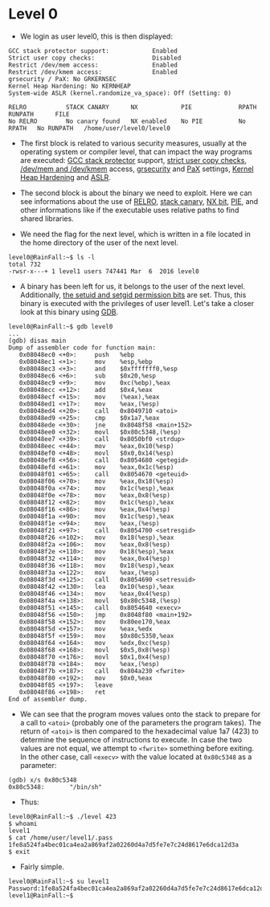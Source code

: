 # Level 0

- We login as user level0, this is then displayed:
```
GCC stack protector support:            Enabled
Strict user copy checks:                Disabled
Restrict /dev/mem access:               Enabled
Restrict /dev/kmem access:              Enabled
grsecurity / PaX: No GRKERNSEC
Kernel Heap Hardening: No KERNHEAP
System-wide ASLR (kernel.randomize_va_space): Off (Setting: 0)
```

```
RELRO           STACK CANARY      NX            PIE             RPATH      RUNPATH      FILE
No RELRO        No canary found   NX enabled    No PIE          No RPATH   No RUNPATH   /home/user/level0/level0
```

- The first block is related to various security measures, usually at the operating system or compiler level, that can impact the way programs are executed: [GCC stack protector](https://lwn.net/Articles/584225/) support, [strict user copy checks](https://cateee.net/lkddb/web-lkddb/DEBUG_STRICT_USER_COPY_CHECKS.html), [/dev/mem and /dev/kmem](https://man7.org/linux/man-pages/man4/mem.4.html) access, [grsecurity](https://fr.wikipedia.org/wiki/Grsecurity) and [PaX](https://fr.wikipedia.org/wiki/PaX) settings, [Kernel Heap Hardening](https://www.timesys.com/security/securing-your-linux-configuration-kernel-hardening/) and [ASLR](https://en.wikipedia.org/wiki/Address_space_layout_randomization).


- The second block is about the binary we need to exploit. Here we can see informations about the use of [RELRO](https://www.redhat.com/fr/blog/hardening-elf-binaries-using-relocation-read-only-relro), [stack canary](https://en.wikipedia.org/wiki/Stack_buffer_overflow#Stack_canaries), [NX bit](https://en.wikipedia.org/wiki/NX_bit), [PIE](https://en.wikipedia.org/wiki/Position-independent_code), and other informations like if the executable uses relative paths to find shared libraries.


- We need the flag for the next level, which is written in a file located in the home directory of the user of the next level.
```
level0@RainFall:~$ ls -l
total 732
-rwsr-x---+ 1 level1 users 747441 Mar  6  2016 level0
```


- A binary has been left for us, it belongs to the user of the next level. Additionally, [the setuid and setgid permission bits](https://en.wikipedia.org/wiki/Setuid) are set.
Thus, this binary is executed with the privileges of user level1.
Let's take a closer look at this binary using [GDB](https://en.wikipedia.org/wiki/GNU_Debugger).
```
level0@RainFall:~$ gdb level0
...
(gdb) disas main
Dump of assembler code for function main:
   0x08048ec0 <+0>:     push   %ebp
   0x08048ec1 <+1>:     mov    %esp,%ebp
   0x08048ec3 <+3>:     and    $0xfffffff0,%esp
   0x08048ec6 <+6>:     sub    $0x20,%esp
   0x08048ec9 <+9>:     mov    0xc(%ebp),%eax
   0x08048ecc <+12>:    add    $0x4,%eax
   0x08048ecf <+15>:    mov    (%eax),%eax
   0x08048ed1 <+17>:    mov    %eax,(%esp)
   0x08048ed4 <+20>:    call   0x8049710 <atoi>
   0x08048ed9 <+25>:    cmp    $0x1a7,%eax
   0x08048ede <+30>:    jne    0x8048f58 <main+152>
   0x08048ee0 <+32>:    movl   $0x80c5348,(%esp)
   0x08048ee7 <+39>:    call   0x8050bf0 <strdup>
   0x08048eec <+44>:    mov    %eax,0x10(%esp)
   0x08048ef0 <+48>:    movl   $0x0,0x14(%esp)
   0x08048ef8 <+56>:    call   0x8054680 <getegid>
   0x08048efd <+61>:    mov    %eax,0x1c(%esp)
   0x08048f01 <+65>:    call   0x8054670 <geteuid>
   0x08048f06 <+70>:    mov    %eax,0x18(%esp)
   0x08048f0a <+74>:    mov    0x1c(%esp),%eax
   0x08048f0e <+78>:    mov    %eax,0x8(%esp)
   0x08048f12 <+82>:    mov    0x1c(%esp),%eax
   0x08048f16 <+86>:    mov    %eax,0x4(%esp)
   0x08048f1a <+90>:    mov    0x1c(%esp),%eax
   0x08048f1e <+94>:    mov    %eax,(%esp)
   0x08048f21 <+97>:    call   0x8054700 <setresgid>
   0x08048f26 <+102>:   mov    0x18(%esp),%eax
   0x08048f2a <+106>:   mov    %eax,0x8(%esp)
   0x08048f2e <+110>:   mov    0x18(%esp),%eax
   0x08048f32 <+114>:   mov    %eax,0x4(%esp)
   0x08048f36 <+118>:   mov    0x18(%esp),%eax
   0x08048f3a <+122>:   mov    %eax,(%esp)
   0x08048f3d <+125>:   call   0x8054690 <setresuid>
   0x08048f42 <+130>:   lea    0x10(%esp),%eax
   0x08048f46 <+134>:   mov    %eax,0x4(%esp)
   0x08048f4a <+138>:   movl   $0x80c5348,(%esp)
   0x08048f51 <+145>:   call   0x8054640 <execv>
   0x08048f56 <+150>:   jmp    0x8048f80 <main+192>
   0x08048f58 <+152>:   mov    0x80ee170,%eax
   0x08048f5d <+157>:   mov    %eax,%edx
   0x08048f5f <+159>:   mov    $0x80c5350,%eax
   0x08048f64 <+164>:   mov    %edx,0xc(%esp)
   0x08048f68 <+168>:   movl   $0x5,0x8(%esp)
   0x08048f70 <+176>:   movl   $0x1,0x4(%esp)
   0x08048f78 <+184>:   mov    %eax,(%esp)
   0x08048f7b <+187>:   call   0x804a230 <fwrite>
   0x08048f80 <+192>:   mov    $0x0,%eax
   0x08048f85 <+197>:   leave
   0x08048f86 <+198>:   ret
End of assembler dump.
```


- We can see that the program moves values onto the stack to prepare for a call to `<atoi>` (probably one of the parameters the program takes). The return of `<atoi>` is then compared to the hexadecimal value 1a7 (423) to determine the sequence of instructions to execute. In case the two values are not equal, we attempt to `<fwrite>` something before exiting.
In the other case, call `<execv>` with the value located at `0x80c5348` as a parameter:
```
(gdb) x/s 0x80c5348
0x80c5348:       "/bin/sh"
```


- Thus:
```
level0@RainFall:~$ ./level 423
$ whoami
level1
$ cat /home/user/level1/.pass
1fe8a524fa4bec01ca4ea2a869af2a02260d4a7d5fe7e7c24d8617e6dca12d3a
$ exit
```


- Fairly simple.
```
level0@RainFall:~$ su level1
Password:1fe8a524fa4bec01ca4ea2a869af2a02260d4a7d5fe7e7c24d8617e6dca12d3a
level1@RainFall:~$
```
